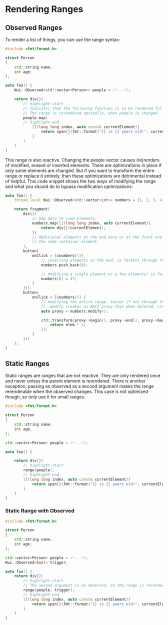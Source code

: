 # Rendering Ranges

## Observed Ranges
To render a list of things, you can use the range syntax:
```cpp
#include <fmt/format.h>

struct Person
{
    std::string name;
    int age;
};

auto foo() {
    Nui::Observed<std::vector<Person>> people = /*...*/;

    return div{}(
        // highlight-start
        // Indicates that the following function is to be rendered for each element in people.
        // The range is rerendered optimally, when people is changed.
        people.map(
        // highlight-end
            [](long long index, auto const& currentElement){
                return span{}(fmt::format("{} is {} years old!", currentElement.name, currentElement.age));
            }
        )
    )
}
```

This range is also reactive. Changing the people vector causes (re)renders of modified, erased or inserted elements.
There are optimizations in place if only some elements are changed.
But if you want to transform the entire range or replace it entirely, than these optimizations are detrimental instead of helpful.
This code snippet shows the two ways of modifying the range and what you should do to bypass modification optimizations:
```cpp
auto foo() {
    thread_local Nui::Observed<std::vector<int>> numbers = {1, 2, 3, 4, 5};

    return fragment(
        div{}(
            // map data to view elements:
            numbers.map([](long long index, auto currentElement){
                return div{}(currentElement);
            })
            // Additional elements at the end here or at the front are currently not supported within
            // the same container element.
        ),
        button{
            onClick = [&numbers](){
                // inserting elements at the end: is fastest through the wrapper
                numbers.push_back(9);

                // modifying a single element or a few elements: is fastest through the wrapper
                numbers[0] = 17;
            }
        }(),
        button{
            onClick = [&numbers]() {
                // modifying the entire range: faster if not through the wrapper:
                // .modify creates an RAII proxy that when deleted, creates an update event for the entire range:
                auto proxy = numbers.modify();

                std::transform(proxy->begin(), proxy->end(), proxy->begin(), [](int elem){
                    return elem * 2;
                });
            }
        }()
    );
}
```

## Static Ranges
Static ranges are ranges that are not reactive. They are only rendered once and never unless the parent element is rerendered.
There is another exception, passing an observed as a second argument makes the range rerenderable when the observed changes.
This case is not optimized though, so only use it for small ranges.

```cpp
#include <fmt/format.h>

struct Person
{
    std::string name;
    int age;
};

std::vector<Person> people = /*...*/;

auto foo() {

    return div{}(
        // highlight-start
        range(people),
        // highlight-end
        [](long long index, auto const& currentElement){
            return span{}(fmt::format("{} is {} years old!", currentElement.name, currentElement.age));
        }
    )
}
```

### Static Range with Observed
```cpp
#include <fmt/format.h>

struct Person
{
    std::string name;
    int age;
};

std::vector<Person> people = /*...*/;
Nui::Observed<bool> trigger;

auto foo() {
    return div{}(
        // highlight-start
        // The second argument is an observed, so the range is rerendered when trigger changes.
        range(people, trigger),
        // highlight-end
        [](long long index, auto const& currentElement){
            return span{}(fmt::format("{} is {} years old!", currentElement.name, currentElement.age));
        }
    )
}
```